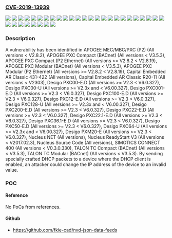 ### [CVE-2019-13939](https://cve.mitre.org/cgi-bin/cvename.cgi?name=CVE-2019-13939)
![](https://img.shields.io/static/v1?label=Product&message=APOGEE%20MEC%2FMBC%2FPXC%20(P2)&color=blue)
![](https://img.shields.io/static/v1?label=Product&message=APOGEE%20PXC%20Compact%20(BACnet)&color=blue)
![](https://img.shields.io/static/v1?label=Product&message=APOGEE%20PXC%20Compact%20(P2%20Ethernet)&color=blue)
![](https://img.shields.io/static/v1?label=Product&message=APOGEE%20PXC%20Modular%20(BACnet)&color=blue)
![](https://img.shields.io/static/v1?label=Product&message=APOGEE%20PXC%20Modular%20(P2%20Ethernet)&color=blue)
![](https://img.shields.io/static/v1?label=Product&message=Capital%20Embedded%20AR%20Classic%20431-422&color=blue)
![](https://img.shields.io/static/v1?label=Product&message=Capital%20Embedded%20AR%20Classic%20R20-11&color=blue)
![](https://img.shields.io/static/v1?label=Product&message=Desigo%20PXC00-E.D&color=blue)
![](https://img.shields.io/static/v1?label=Product&message=Desigo%20PXC00-U&color=blue)
![](https://img.shields.io/static/v1?label=Product&message=Desigo%20PXC001-E.D&color=blue)
![](https://img.shields.io/static/v1?label=Product&message=Desigo%20PXC100-E.D&color=blue)
![](https://img.shields.io/static/v1?label=Product&message=Desigo%20PXC12-E.D&color=blue)
![](https://img.shields.io/static/v1?label=Product&message=Desigo%20PXC128-U&color=blue)
![](https://img.shields.io/static/v1?label=Product&message=Desigo%20PXC200-E.D&color=blue)
![](https://img.shields.io/static/v1?label=Product&message=Desigo%20PXC22-E.D&color=blue)
![](https://img.shields.io/static/v1?label=Product&message=Desigo%20PXC22.1-E.D&color=blue)
![](https://img.shields.io/static/v1?label=Product&message=Desigo%20PXC36.1-E.D&color=blue)
![](https://img.shields.io/static/v1?label=Product&message=Desigo%20PXC50-E.D&color=blue)
![](https://img.shields.io/static/v1?label=Product&message=Desigo%20PXC64-U&color=blue)
![](https://img.shields.io/static/v1?label=Product&message=Desigo%20PXM20-E&color=blue)
![](https://img.shields.io/static/v1?label=Product&message=Nucleus%20NET&color=blue)
![](https://img.shields.io/static/v1?label=Product&message=Nucleus%20ReadyStart%20V3&color=blue)
![](https://img.shields.io/static/v1?label=Product&message=Nucleus%20Source%20Code&color=blue)
![](https://img.shields.io/static/v1?label=Product&message=SIMOTICS%20CONNECT%20400&color=blue)
![](https://img.shields.io/static/v1?label=Product&message=TALON%20TC%20Compact%20(BACnet)&color=blue)
![](https://img.shields.io/static/v1?label=Product&message=TALON%20TC%20Modular%20(BACnet)&color=blue)
![](https://img.shields.io/static/v1?label=Version&message=0%20&color=brightgreen)
![](https://img.shields.io/static/v1?label=Version&message=All%20versions%20%3C%20V0.3.0.330%20&color=brightgreen)
![](https://img.shields.io/static/v1?label=Version&message=All%20versions%20%3C%20V2.8.2%20&color=brightgreen)
![](https://img.shields.io/static/v1?label=Version&message=All%20versions%20%3E%3D%20V2.3x%20and%20%3C%20V6.00.327%20&color=brightgreen)
![](https://img.shields.io/static/v1?label=Version&message=V2.3%20&color=brightgreen)
![](https://img.shields.io/static/v1?label=Version&message=V2.8.2%20&color=brightgreen)
![](https://img.shields.io/static/v1?label=Vulnerability&message=CWE-20%3A%20Improper%20Input%20Validation&color=brightgreen)

### Description

A vulnerability has been identified in APOGEE MEC/MBC/PXC (P2) (All versions < V2.8.2), APOGEE PXC Compact (BACnet) (All versions < V3.5.3), APOGEE PXC Compact (P2 Ethernet) (All versions >= V2.8.2 < V2.8.19), APOGEE PXC Modular (BACnet) (All versions < V3.5.3), APOGEE PXC Modular (P2 Ethernet) (All versions >= V2.8.2 < V2.8.19), Capital Embedded AR Classic 431-422 (All versions), Capital Embedded AR Classic R20-11 (All versions < V2303), Desigo PXC00-E.D (All versions >= V2.3 < V6.0.327), Desigo PXC00-U (All versions >= V2.3x and < V6.00.327), Desigo PXC001-E.D (All versions >= V2.3 < V6.0.327), Desigo PXC100-E.D (All versions >= V2.3 < V6.0.327), Desigo PXC12-E.D (All versions >= V2.3 < V6.0.327), Desigo PXC128-U (All versions >= V2.3x and < V6.00.327), Desigo PXC200-E.D (All versions >= V2.3 < V6.0.327), Desigo PXC22-E.D (All versions >= V2.3 < V6.0.327), Desigo PXC22.1-E.D (All versions >= V2.3 < V6.0.327), Desigo PXC36.1-E.D (All versions >= V2.3 < V6.0.327), Desigo PXC50-E.D (All versions >= V2.3 < V6.0.327), Desigo PXC64-U (All versions >= V2.3x and < V6.00.327), Desigo PXM20-E (All versions >= V2.3 < V6.0.327), Nucleus NET (All versions), Nucleus ReadyStart V3 (All versions < V2017.02.3), Nucleus Source Code (All versions), SIMOTICS CONNECT 400 (All versions < V0.3.0.330), TALON TC Compact (BACnet) (All versions < V3.5.3), TALON TC Modular (BACnet) (All versions < V3.5.3). By sending specially crafted DHCP packets to a device where the DHCP client is enabled, an attacker could change the IP address of the device to an invalid value.

### POC

#### Reference
No PoCs from references.

#### Github
- https://github.com/fkie-cad/nvd-json-data-feeds

